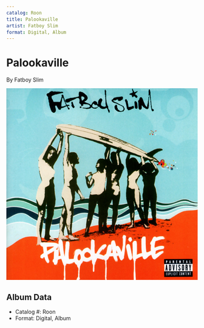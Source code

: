 ```yaml
---
catalog: Roon
title: Palookaville
artist: Fatboy Slim
format: Digital, Album
---
```


# Palookaville

By Fatboy Slim

![](../../assets/albumcovers/Fatboy_Slim-Palookaville.png)

## Album Data

- Catalog #: Roon
- Format: Digital, Album

